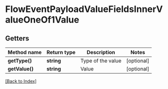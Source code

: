 # FlowEventPayloadValueFieldsInnerValueOneOf1Value

## Getters

Method name | Return type | Description | Notes
------------ | ------------- | ------------- | -------------
**getType()** | **string** | Type of the value | [optional]
**getValue()** | **string** | Value | [optional]

[[Back to Index]](../index.md)
